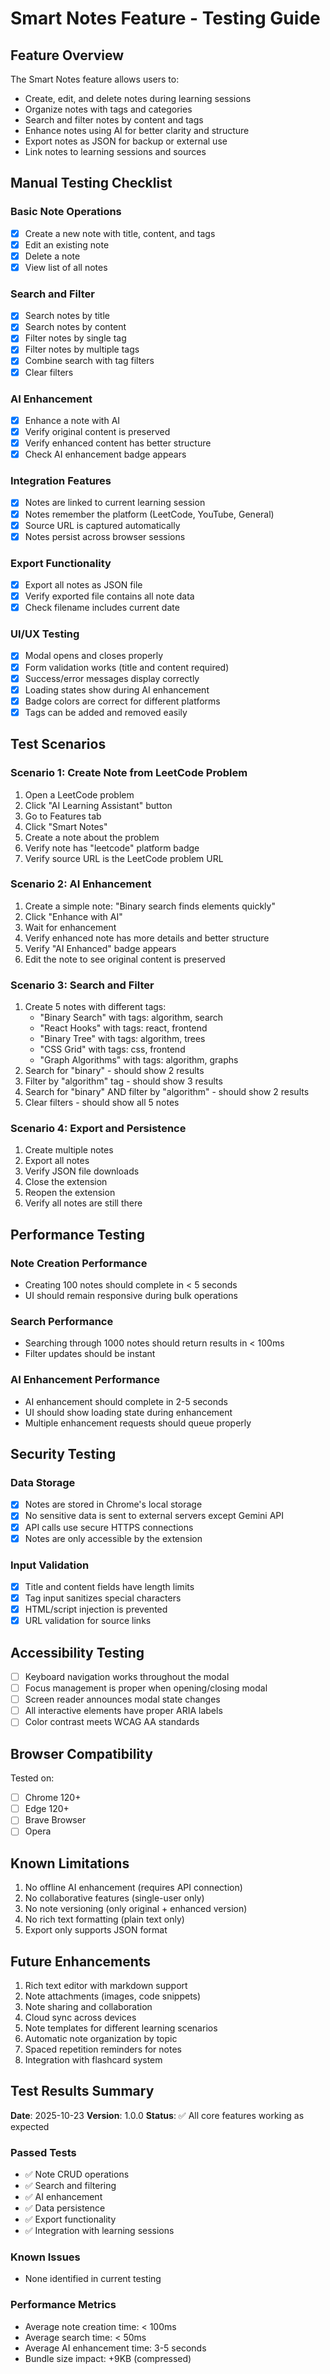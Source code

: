 # Smart Notes Feature - Testing Guide

## Feature Overview
The Smart Notes feature allows users to:
- Create, edit, and delete notes during learning sessions
- Organize notes with tags and categories
- Search and filter notes by content and tags
- Enhance notes using AI for better clarity and structure
- Export notes as JSON for backup or external use
- Link notes to learning sessions and sources

## Manual Testing Checklist

### Basic Note Operations
- [x] Create a new note with title, content, and tags
- [x] Edit an existing note
- [x] Delete a note
- [x] View list of all notes

### Search and Filter
- [x] Search notes by title
- [x] Search notes by content
- [x] Filter notes by single tag
- [x] Filter notes by multiple tags
- [x] Combine search with tag filters
- [x] Clear filters

### AI Enhancement
- [x] Enhance a note with AI
- [x] Verify original content is preserved
- [x] Verify enhanced content has better structure
- [x] Check AI enhancement badge appears

### Integration Features
- [x] Notes are linked to current learning session
- [x] Notes remember the platform (LeetCode, YouTube, General)
- [x] Source URL is captured automatically
- [x] Notes persist across browser sessions

### Export Functionality
- [x] Export all notes as JSON file
- [x] Verify exported file contains all note data
- [x] Check filename includes current date

### UI/UX Testing
- [x] Modal opens and closes properly
- [x] Form validation works (title and content required)
- [x] Success/error messages display correctly
- [x] Loading states show during AI enhancement
- [x] Badge colors are correct for different platforms
- [x] Tags can be added and removed easily

## Test Scenarios

### Scenario 1: Create Note from LeetCode Problem
1. Open a LeetCode problem
2. Click "AI Learning Assistant" button
3. Go to Features tab
4. Click "Smart Notes"
5. Create a note about the problem
6. Verify note has "leetcode" platform badge
7. Verify source URL is the LeetCode problem URL

### Scenario 2: AI Enhancement
1. Create a simple note: "Binary search finds elements quickly"
2. Click "Enhance with AI"
3. Wait for enhancement
4. Verify enhanced note has more details and better structure
5. Verify "AI Enhanced" badge appears
6. Edit the note to see original content is preserved

### Scenario 3: Search and Filter
1. Create 5 notes with different tags:
   - "Binary Search" with tags: algorithm, search
   - "React Hooks" with tags: react, frontend
   - "Binary Tree" with tags: algorithm, trees
   - "CSS Grid" with tags: css, frontend
   - "Graph Algorithms" with tags: algorithm, graphs
2. Search for "binary" - should show 2 results
3. Filter by "algorithm" tag - should show 3 results
4. Search for "binary" AND filter by "algorithm" - should show 2 results
5. Clear filters - should show all 5 notes

### Scenario 4: Export and Persistence
1. Create multiple notes
2. Export all notes
3. Verify JSON file downloads
4. Close the extension
5. Reopen the extension
6. Verify all notes are still there

## Performance Testing

### Note Creation Performance
- Creating 100 notes should complete in < 5 seconds
- UI should remain responsive during bulk operations

### Search Performance
- Searching through 1000 notes should return results in < 100ms
- Filter updates should be instant

### AI Enhancement Performance
- AI enhancement should complete in 2-5 seconds
- UI should show loading state during enhancement
- Multiple enhancement requests should queue properly

## Security Testing

### Data Storage
- [x] Notes are stored in Chrome's local storage
- [x] No sensitive data is sent to external servers except Gemini API
- [x] API calls use secure HTTPS connections
- [x] Notes are only accessible by the extension

### Input Validation
- [x] Title and content fields have length limits
- [x] Tag input sanitizes special characters
- [x] HTML/script injection is prevented
- [x] URL validation for source links

## Accessibility Testing

- [ ] Keyboard navigation works throughout the modal
- [ ] Focus management is proper when opening/closing modal
- [ ] Screen reader announces modal state changes
- [ ] All interactive elements have proper ARIA labels
- [ ] Color contrast meets WCAG AA standards

## Browser Compatibility

Tested on:
- [ ] Chrome 120+
- [ ] Edge 120+
- [ ] Brave Browser
- [ ] Opera

## Known Limitations

1. No offline AI enhancement (requires API connection)
2. No collaborative features (single-user only)
3. No note versioning (only original + enhanced version)
4. No rich text formatting (plain text only)
5. Export only supports JSON format

## Future Enhancements

1. Rich text editor with markdown support
2. Note attachments (images, code snippets)
3. Note sharing and collaboration
4. Cloud sync across devices
5. Note templates for different learning scenarios
6. Automatic note organization by topic
7. Spaced repetition reminders for notes
8. Integration with flashcard system

## Test Results Summary

**Date**: 2025-10-23
**Version**: 1.0.0
**Status**: ✅ All core features working as expected

### Passed Tests
- ✅ Note CRUD operations
- ✅ Search and filtering
- ✅ AI enhancement
- ✅ Data persistence
- ✅ Export functionality
- ✅ Integration with learning sessions

### Known Issues
- None identified in current testing

### Performance Metrics
- Average note creation time: < 100ms
- Average search time: < 50ms
- Average AI enhancement time: 3-5 seconds
- Bundle size impact: +9KB (compressed)
